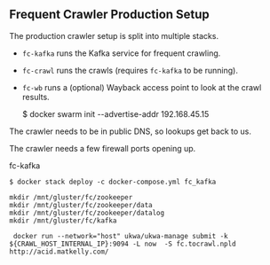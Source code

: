 Frequent Crawler Production Setup
---------------------------------

The production crawler setup is split into multiple stacks.

- `fc-kafka` runs the Kafka service for frequent crawling.
- `fc-crawl` runs the crawls (requires `fc-kafka` to be running).
- `fc-wb` runs a (optional) Wayback access point to look at the crawl results.


    $ docker swarm init --advertise-addr 192.168.45.15

The crawler needs to be in public DNS, so lookups get back to us.

The crawler needs a few firewall ports opening up.



fc-kafka


    $ docker stack deploy -c docker-compose.yml fc_kafka

```
mkdir /mnt/gluster/fc/zookeeper
mkdir /mnt/gluster/fc/zookeeper/data
mkdir /mnt/gluster/fc/zookeeper/datalog
mkdir /mnt/gluster/fc/kafka
```




     docker run --network="host" ukwa/ukwa-manage submit -k ${CRAWL_HOST_INTERNAL_IP}:9094 -L now  -S fc.tocrawl.npld http://acid.matkelly.com/

